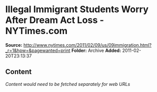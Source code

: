 # Illegal Immigrant Students Worry After Dream Act Loss - NYTimes.com

**Source:** http://www.nytimes.com/2011/02/09/us/09immigration.html?_r=1&hpw=&pagewanted=print
**Folder:** Archive
**Added:** 2011-02-20T23:13:37




## Content
*Content would need to be fetched separately for web URLs*
